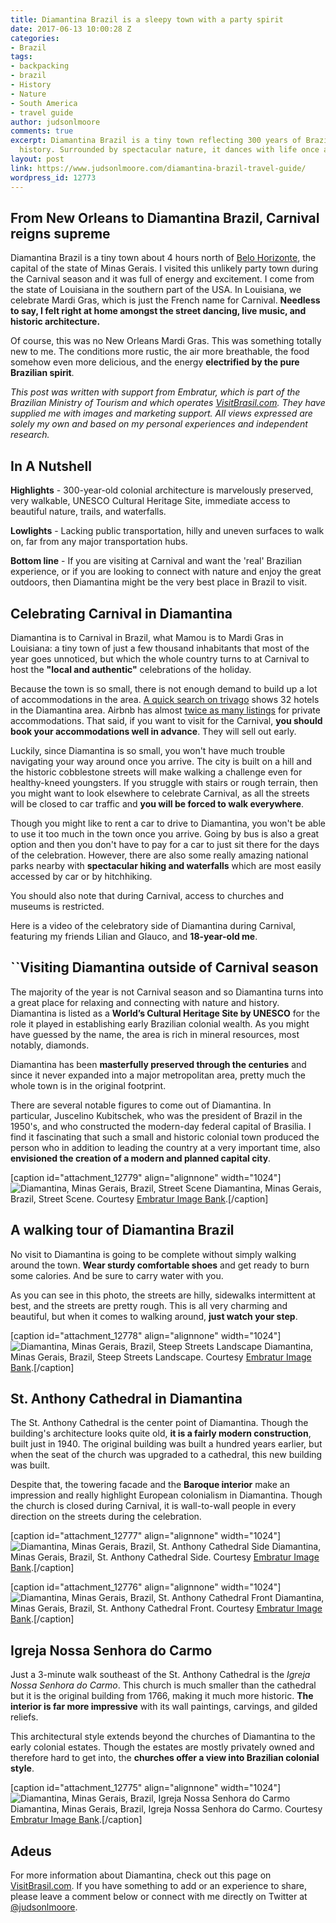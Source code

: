 ```yaml
---
title: Diamantina Brazil is a sleepy town with a party spirit
date: 2017-06-13 10:00:28 Z
categories:
- Brazil
tags:
- backpacking
- brazil
- History
- Nature
- South America
- travel guide
author: judsonlmoore
comments: true
excerpt: Diamantina Brazil is a tiny town reflecting 300 years of Brazilian colonial
  history. Surrounded by spectacular nature, it dances with life once a year.
layout: post
link: https://www.judsonlmoore.com/diamantina-brazil-travel-guide/
wordpress_id: 12773
---
```


## From New Orleans to Diamantina Brazil, Carnival reigns supreme


Diamantina Brazil is a tiny town about 4 hours north of [Belo Horizonte](https://www.judsonlmoore.com/belo-horizonte-travel-guide/), the capital of the state of Minas Gerais. I visited this unlikely party town during the Carnival season and it was full of energy and excitement. I come from the state of Louisiana in the southern part of the USA. In Louisiana, we celebrate Mardi Gras, which is just the French name for Carnival. **Needless to say, I felt right at home amongst the street dancing, live music, and historic architecture.**

Of course, this was no New Orleans Mardi Gras. This was something totally new to me. The conditions more rustic, the air more breathable, the food somehow even more delicious, and the energy **electrified by the pure Brazilian spirit**.

_This post was written with support from Embratur, which is part of the Brazilian Ministry of Tourism and which operates [VisitBrasil.com](http://visitbrasil.com/). They have supplied me with images and marketing support. All views expressed are solely my own and based on my personal experiences and independent research._





## In A Nutshell


**Highlights** - 300-year-old colonial architecture is marvelously preserved, very walkable, UNESCO Cultural Heritage Site, immediate access to beautiful nature, trails, and waterfalls.

**Lowlights** - Lacking public transportation, hilly and uneven surfaces to walk on, far from any major transportation hubs.

**Bottom line** - If you are visiting at Carnival and want the 'real' Brazilian experience, or if you are looking to connect with nature and enjoy the great outdoors, then Diamantina might be the very best place in Brazil to visit.






## Celebrating Carnival in Diamantina


Diamantina is to Carnival in Brazil, what Mamou is to Mardi Gras in Louisiana: a tiny town of just a few thousand inhabitants that most of the year goes unnoticed, but which the whole country turns to at Carnival to host the **"local and authentic"** celebrations of the holiday.

Because the town is so small, there is not enough demand to build up a lot of accommodations in the area. [A quick search on trivago](https://www.trivago.com/?cpt=7745103&iRoomType=7&aHotelTestClassifier=&iIncludeAll=0&aPartner=&iPathId=77451) shows 32 hotels in the Diamantina area. Airbnb has almost [twice as many listings](https://www.airbnb.com/s/diamantina-brazil) for private accommodations. That said, if you want to visit for the Carnival, **you should book your accommodations well in advance**. They will sell out early.

Luckily, since Diamantina is so small, you won't have much trouble navigating your way around once you arrive. The city is built on a hill and the historic cobblestone streets will make walking a challenge even for healthy-kneed youngsters. If you struggle with stairs or rough terrain, then you might want to look elsewhere to celebrate Carnival, as all the streets will be closed to car traffic and **you will be forced to walk everywhere**.

Though you might like to rent a car to drive to Diamantina, you won't be able to use it too much in the town once you arrive. Going by bus is also a great option and then you don't have to pay for a car to just sit there for the days of the celebration. However, there are also some really amazing national parks nearby with **spectacular hiking and waterfalls** which are most easily accessed by car or by hitchhiking.

You should also note that during Carnival, access to churches and museums is restricted.

Here is a video of the celebratory side of Diamantina during Carnival, featuring my friends Lilian and Glauco, and **18-year-old me**.




## ``Visiting Diamantina outside of Carnival season


The majority of the year is not Carnival season and so Diamantina turns into a great place for relaxing and connecting with nature and history. Diamantina is listed as a **World’s Cultural Heritage Site by UNESCO** for the role it played in establishing early Brazilian colonial wealth. As you might have guessed by the name, the area is rich in mineral resources, most notably, diamonds.

Diamantina has been **masterfully preserved through the centuries** and since it never expanded into a major metropolitan area, pretty much the whole town is in the original footprint.

There are several notable figures to come out of Diamantina. In particular, Juscelino Kubitschek, who was the president of Brazil in the 1950's, and who constructed the modern-day federal capital of Brasilia. I find it fascinating that such a small and historic colonial town produced the person who in addition to leading the country at a very important time, also **envisioned the creation of a modern and planned capital city**.

[caption id="attachment_12779" align="alignnone" width="1024"]![Diamantina, Minas Gerais, Brazil, Street Scene](../assets/images/2017/04/Diamantina-Minas-Gerais-Brazil-Street-Scene.jpg) Diamantina, Minas Gerais, Brazil, Street Scene. Courtesy [Embratur Image Bank](https://www.flickr.com/photos/visitbrasil/).[/caption]


## A walking tour of Diamantina Brazil


No visit to Diamantina is going to be complete without simply walking around the town. **Wear sturdy comfortable shoes** and get ready to burn some calories. And be sure to carry water with you.

As you can see in this photo, the streets are hilly, sidewalks intermittent at best, and the streets are pretty rough. This is all very charming and beautiful, but when it comes to walking around, **just watch your step**.

[caption id="attachment_12778" align="alignnone" width="1024"]![Diamantina, Minas Gerais, Brazil, Steep Streets Landscape](../assets/images/2017/04/Diamantina-Minas-Gerais-Brazil-Steep-Streets-Landscape.jpg) Diamantina, Minas Gerais, Brazil, Steep Streets Landscape. Courtesy [Embratur Image Bank](https://www.flickr.com/photos/visitbrasil/).[/caption]


## St. Anthony Cathedral in Diamantina


The St. Anthony Cathedral is the center point of Diamantina. Though the building's architecture looks quite old, **it is a fairly modern construction**, built just in 1940. The original building was built a hundred years earlier, but when the seat of the church was upgraded to a cathedral, this new building was built.

Despite that, the towering facade and the **Baroque interior** make an impression and really highlight European colonialism in Diamantina. Though the church is closed during Carnival, it is wall-to-wall people in every direction on the streets during the celebration.

[caption id="attachment_12777" align="alignnone" width="1024"]![Diamantina, Minas Gerais, Brazil, St. Anthony Cathedral Side](../assets/images/2017/04/Diamantina-Minas-Gerais-Brazil-St-Anthony-Cathedral-Side.jpg) Diamantina, Minas Gerais, Brazil, St. Anthony Cathedral Side. Courtesy [Embratur Image Bank](https://www.flickr.com/photos/visitbrasil/).[/caption]

[caption id="attachment_12776" align="alignnone" width="1024"]![Diamantina, Minas Gerais, Brazil, St. Anthony Cathedral Front](../assets/images/2017/04/Diamantina-Minas-Gerais-Brazil-St-Anthony-Cathedral-Front.jpg) Diamantina, Minas Gerais, Brazil, St. Anthony Cathedral Front. Courtesy [Embratur Image Bank](https://www.flickr.com/photos/visitbrasil/).[/caption]


## Igreja Nossa Senhora do Carmo


Just a 3-minute walk southeast of the St. Anthony Cathedral is the _Igreja Nossa Senhora do Carmo_. This church is much smaller than the cathedral but it is the original building from 1766, making it much more historic. **The interior is far more impressive** with its wall paintings, carvings, and gilded reliefs.

This architectural style extends beyond the churches of Diamantina to the early colonial estates. Though the estates are mostly privately owned and therefore hard to get into, the **churches offer a view into Brazilian colonial style**.

[caption id="attachment_12775" align="alignnone" width="1024"]![Diamantina, Minas Gerais, Brazil, Igreja Nossa Senhora do Carmo](../assets/images/2017/04/Diamantina-Minas-Gerais-Brazil-Igreja-Nossa-Senhora-do-Carmo.jpg) Diamantina, Minas Gerais, Brazil, Igreja Nossa Senhora do Carmo. Courtesy [Embratur Image Bank](https://www.flickr.com/photos/visitbrasil/).[/caption]


## Adeus


For more information about Diamantina, check out this page on [VisitBrasil.com](http://www.visitbrasil.com/en/destinos/diamantina/). If you have something to add or an experience to share, please leave a comment below or connect with me directly on Twitter at [@judsonlmoore](http://twitter.com/judsonlmoore).
